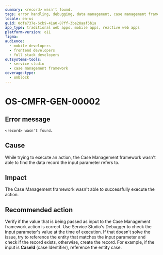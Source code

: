 ```yaml
---
summary: <record> wasn't found.
tags: error handling, debugging, data management, case management framework, entity reference
locale: en-us
guid: 0dfe737e-6cb9-41a0-87ff-3be28aaf5b1a
app_type: traditional web apps, mobile apps, reactive web apps
platform-version: o11
figma:
audience:
  - mobile developers
  - frontend developers
  - full stack developers
outsystems-tools:
  - service studio
  - case management framework
coverage-type:
  - unblock
---
```


# OS-CMFR-GEN-00002

## Error message

`<record> wasn't found.`

## Cause

While trying to execute an action, the Case Management framework wasn't able to find the data record the input parameter refers to.

## Impact

The Case Management framework wasn't able to successfully execute the action.

## Recommended action

Verify if the value that is being passed as input to the Case Management framework action is correct. Use Service Studio's Debugger to check the input parameter's value at the time of execution. If that doesn't solve the issue, try to reference the entity that matches the input parameter and check if the record exists, otherwise, create the record. For example, if the input is **CaseId** (case Identifier), reference the entity case.
